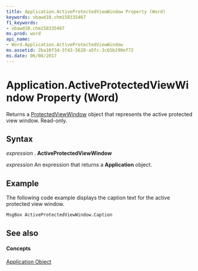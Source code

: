 ```yaml
---
title: Application.ActiveProtectedViewWindow Property (Word)
keywords: vbawd10.chm158335467
f1_keywords:
- vbawd10.chm158335467
ms.prod: word
api_name:
- Word.Application.ActiveProtectedViewWindow
ms.assetid: 2ba10f3d-3f43-5628-a5fc-3c65b290ef72
ms.date: 06/08/2017
---
```



# Application.ActiveProtectedViewWindow Property (Word)

Returns a [ProtectedViewWindow](protectedviewwindow-object-word.md) object that represents the active protected view window. Read-only.


## Syntax

 _expression_ . **ActiveProtectedViewWindow**

 _expression_ An expression that returns a **Application** object.


## Example

The following code example displays the caption text for the active protected view window.


```vb
MsgBox ActiveProtectedViewWindow.Caption 

```


## See also


#### Concepts


[Application Object](application-object-word.md)

